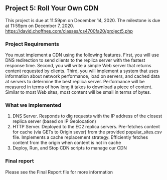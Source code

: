 ## Project 5: Roll Your Own CDN

This project is due at 11:59pm on December 14, 2020. The milestone is due at 11:59pm on December 7, 2020. 
https://david.choffnes.com/classes/cs4700fa20/project5.php

### Project Requirements
You must implement a CDN using the following features. First, you will use DNS redirection to send clients to the replica server with the fastest response time. Second, you will write a simple Web server that returns content requested by clients. Third, you will implement a system that uses information about network performance, load on servers, and cached data at servers to determine the best replica server. Performance will be measured in terms of how long it takes to download a piece of content. Similar to most Web sites, most content will be small in terms of bytes.

### What we implemented
1) DNS Server.  Responds to dig requests with the IP address of the closest replica server (based on IP Geolocation)
2) HTTP Server. Deployed to the EC2 replica servers.  Pre-fetches content for cache (via GETs to Origin sever) from the provided popular_sites.csv file. Implements a cache replacement strategy.  Efficiently fetches content from the origin when content is not in cache
3) Deploy, Run, and Stop CDN scripts to manage our CDN

### Final report
Please see the Final Report file for more information


